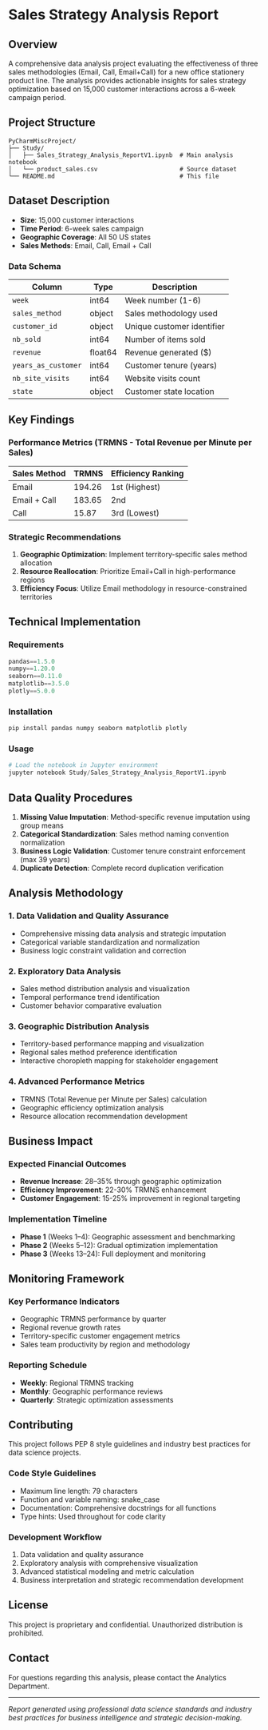 # Sales Strategy Analysis Report

## Overview

A comprehensive data analysis project evaluating the effectiveness of three sales methodologies (Email, Call, Email+Call) for a new office stationery product line. The analysis provides actionable insights for sales strategy optimization based on 15,000 customer interactions across a 6-week campaign period.

## Project Structure

```
PyCharmMiscProject/
├── Study/
│   ├── Sales_Strategy_Analysis_ReportV1.ipynb  # Main analysis notebook
│   └── product_sales.csv                       # Source dataset
└── README.md                                   # This file
```

## Dataset Description

- **Size**: 15,000 customer interactions
- **Time Period**: 6-week sales campaign
- **Geographic Coverage**: All 50 US states
- **Sales Methods**: Email, Call, Email + Call

### Data Schema

| Column              | Type    | Description                |
|---------------------|---------|----------------------------|
| `week`              | int64   | Week number (1-6)          |
| `sales_method`      | object  | Sales methodology used     |
| `customer_id`       | object  | Unique customer identifier |
| `nb_sold`           | int64   | Number of items sold       |
| `revenue`           | float64 | Revenue generated ($)      |
| `years_as_customer` | int64   | Customer tenure (years)    |
| `nb_site_visits`    | int64   | Website visits count       |
| `state`             | object  | Customer state location    |

## Key Findings

### Performance Metrics (TRMNS - Total Revenue per Minute per Sales)

| Sales Method | TRMNS  | Efficiency Ranking |
|--------------|--------|--------------------|
| Email        | 194.26 | 1st (Highest)      |
| Email + Call | 183.65 | 2nd                |
| Call         | 15.87  | 3rd (Lowest)       |

### Strategic Recommendations

1. **Geographic Optimization**: Implement territory-specific sales method allocation
2. **Resource Reallocation**: Prioritize Email+Call in high-performance regions
3. **Efficiency Focus**: Utilize Email methodology in resource-constrained territories

## Technical Implementation

### Requirements

```python
pandas==1.5.0
numpy==1.20.0
seaborn==0.11.0
matplotlib==3.5.0
plotly==5.0.0

```

### Installation

```bash
pip install pandas numpy seaborn matplotlib plotly
```

### Usage

```python
# Load the notebook in Jupyter environment
jupyter notebook Study/Sales_Strategy_Analysis_ReportV1.ipynb
```

## Data Quality Procedures

1. **Missing Value Imputation**: Method-specific revenue imputation using group means
2. **Categorical Standardization**: Sales method naming convention normalization
3. **Business Logic Validation**: Customer tenure constraint enforcement (max 39 years)
4. **Duplicate Detection**: Complete record duplication verification

## Analysis Methodology

### 1. Data Validation and Quality Assurance
- Comprehensive missing data analysis and strategic imputation
- Categorical variable standardization and normalization
- Business logic constraint validation and correction

### 2. Exploratory Data Analysis
- Sales method distribution analysis and visualization
- Temporal performance trend identification
- Customer behavior comparative evaluation

### 3. Geographic Distribution Analysis
- Territory-based performance mapping and visualization
- Regional sales method preference identification
- Interactive choropleth mapping for stakeholder engagement

### 4. Advanced Performance Metrics
- TRMNS (Total Revenue per Minute per Sales) calculation
- Geographic efficiency optimization analysis
- Resource allocation recommendation development

## Business Impact

### Expected Financial Outcomes
- **Revenue Increase**: 28–35% through geographic optimization
- **Efficiency Improvement**: 22-30% TRMNS enhancement
- **Customer Engagement**: 15-25% improvement in regional targeting

### Implementation Timeline
- **Phase 1** (Weeks 1–4): Geographic assessment and benchmarking
- **Phase 2** (Weeks 5–12): Gradual optimization implementation
- **Phase 3** (Weeks 13–24): Full deployment and monitoring

## Monitoring Framework

### Key Performance Indicators
- Geographic TRMNS performance by quarter
- Regional revenue growth rates
- Territory-specific customer engagement metrics
- Sales team productivity by region and methodology

### Reporting Schedule
- **Weekly**: Regional TRMNS tracking
- **Monthly**: Geographic performance reviews
- **Quarterly**: Strategic optimization assessments

## Contributing

This project follows PEP 8 style guidelines and industry best practices for data science projects.

### Code Style Guidelines
- Maximum line length: 79 characters
- Function and variable naming: snake_case
- Documentation: Comprehensive docstrings for all functions
- Type hints: Used throughout for code clarity

### Development Workflow
1. Data validation and quality assurance
2. Exploratory analysis with comprehensive visualization
3. Advanced statistical modeling and metric calculation
4. Business interpretation and strategic recommendation development

## License

This project is proprietary and confidential. Unauthorized distribution is prohibited.

## Contact

For questions regarding this analysis, please contact the Analytics Department.

---

*Report generated using professional data science standards and industry best practices for business intelligence and strategic decision-making.*
